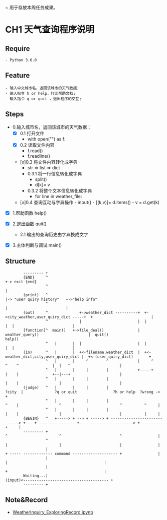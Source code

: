 ~ 用于存放本周任务成果。

# CH1 天气查询程序说明

## Require

    - Python 3.6.0

## Feature

    - 输入中文城市名，返回该城市的天气数据;
    - 输入指令 h or help，打印帮助文档;
    - 输入指令 q or quit ，退出程序的交互; 

## Steps

- 0.输入城市名，返回该城市的天气数据；
    - [x] 0.1 打开文件
        - with open("<filename>") as f:
    - [x] 0.2 读取文件内容
        - f.read()
        - f.readline()     
    - [x]0.3 将文件内容转化成字典
        - str => list => dict
        - 0.3.1 将一行信息转化成字典
            - split()
            - d[k]= v
        - 0.3.2 将整个文本信息转化成字典
            - for line in weather_file:
    - [x]0.4 查询互动与字典操作
            - input()
            - [(k,v)]= d.items()
            - v = d.get(k)
- [x] 1.帮助函数 help()
- [x] 2.退出函数 quit()
    - 2.1 输出的查询历史由字典换成文字
- [x] 3.主体判断与调试 main()


## Structure


            --------- +
            {END}     ^                                                                                   +-> exit {end}
                      ^                                                                                   |
            (print)   ^                                                                                   |-> "user quiry history"   +->"help info"
                      ^                                                                                   |                          |
            (out)     ^              +->weather_dict ----------+  +->city_weather,user_quiry_dict -----+  +                          |
                      ^              |                         |  |                                    |  |                          |
            [function]^  main()   +->file_deal()               |  weather_query()                      |  quit()                     help()
                      ^   |       |  |                         |  |                                    |  |                          |
            (in)      ^   |       |  +<-filename,weather_dict  |  +<-weather_dict,city,user_quiry_dict |  +<-(user_quiry_dict)       +
                      ^   |       |     ^        ^             |     ^            ^    ^               |  |   ^                      |
                      ^   |       |     |        |             +-----+            |    |               +--|---+                      |    
                      ^   |       |     |        |                                |    |                  |                          |
            (judge)   ^   |       |     |        |                              ?city  |              ?q or quit                ?h or help  ?wrong -> +
                      ^   |       |     |        |                                ^    |                  ^                          ^          ^     |
                      ^   |       |     |        |                                |    |                  |                          |          |     |
            {BEGIN}   ^   +-----> + --> + -----> + -----------------------------> + -- + -----------------+------------------------> + -------- +     |
            --------- +                                                           ^                       ^                          ^                |
                      ^                                                           |                       |                          |                |
                      |                                                           + ----- ------------- commond -------------------- +                |
                      |                                                                                   |                                           |
                      |                                                                                   +                                           |
            Waiting...|                                                                                (input)<-------------------------------------- +
            --------- +


## Note&Record

- [WeatherInquiry_ExploringRecord.ipynb](https://github.com/NBR-hugh/Py101-004/blob/master/Chap1/project/CH1_WeatherInquiry_ExploringRecord.ipynb)
